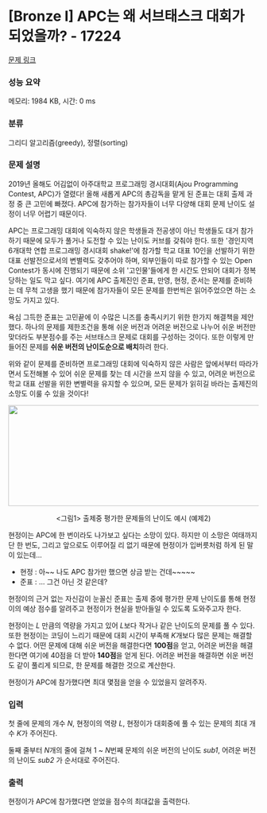 # [Bronze I] APC는 왜 서브태스크 대회가 되었을까? - 17224 

[문제 링크](https://www.acmicpc.net/problem/17224) 

### 성능 요약

메모리: 1984 KB, 시간: 0 ms

### 분류

그리디 알고리즘(greedy), 정렬(sorting)

### 문제 설명

<p>2019년 올해도 어김없이 아주대학교 프로그래밍 경시대회(Ajou Programming Contest, APC)가 열렸다! 올해 새롭게 APC의 총감독을 맡게 된 준표는 대회 출제 과정 중 큰 고민에 빠졌다. APC에 참가하는 참가자들이 너무 다양해 대회 문제 난이도 설정이 너무 어렵기 때문이다.</p>

<p>APC는 프로그래밍 대회에 익숙하지 않은 학생들과 전공생이 아닌 학생들도 대거 참가하기 때문에 모두가 풀거나 도전할 수 있는 난이도 커브를 갖춰야 한다. 또한 '경인지역 6개대학 연합 프로그래밍 경시대회 shake!'에 참가할 학교 대표 10인을 선발하기 위한 대표 선발전으로서의 변별력도 갖추어야 하며, 외부인들이 따로 참가할 수 있는 Open Contest가 동시에 진행되기 때문에 소위 '고인물'들에게 한 시간도 안되어 대회가 정복당하는 일도 막고 싶다. 여기에 APC 출제진인 준표, 만영, 현정, 준서는 문제를 준비하는 데 무척 고생을 했기 때문에 참가자들이 모든 문제를 한번씩은 읽어주었으면 하는 소망도 가지고 있다.</p>

<p>욕심 그득한 준표는 고민끝에 이 수많은 니즈를 충족시키기 위한 한가지 해결책을 제안했다. 하나의 문제를 제한조건을 통해 쉬운 버전과 어려운 버전으로 나누어 쉬운 버전만 맞더라도 부분점수를 주는 서브태스크 문제로 대회를 구성하는 것이다. 또한 이렇게 만들어진 문제를 <strong>쉬운 버전의 난이도순으로 배치</strong>하려 한다.</p>

<p>위와 같이 문제를 준비하면 프로그래밍 대회에 익숙하지 않은 사람은 앞에서부터 따라가면서 도전해볼 수 있어 쉬운 문제를 찾는 데 시간을 쓰지 않을 수 있고, 어려운 버전으로 학교 대표 선발을 위한 변별력을 유지할 수 있으며, 모든 문제가 읽히길 바라는 출제진의 소망도 이룰 수 있을 것이다!</p>

<p style="text-align: center;"><img alt="" src="" style="width: 920px; height: 203px;"></p>

<p style="text-align: center;"><그림1> 출제중 평가한 문제들의 난이도 예시 (예제2)</p>

<p><em><!-- 아래 이야기는 팩션입니다. --></em></p>

<p>현정이는 APC에 한 번이라도 나가보고 싶다는 소망이 있다. 하지만 이 소망은 여태까지 단 한 번도, 그리고 앞으로도 이루어질 리 없기 때문에 현정이가 입버릇처럼 하게 된 말이 있는데...</p>

<ul>
	<li>현정 : 아~~ 나도 APC 참가만 했으면 상금 받는 건데~~~~~</li>
	<li>준표 : ... 그건 아닌 것 같은데?</li>
</ul>

<p>현정이의 근거 없는 자신감이 눈꼴신 준표는 출제 중에 평가한 문제 난이도를 통해 현정이의 예상 점수를 알려주고 현정이가 현실을 받아들일 수 있도록 도와주고자 한다.</p>

<p>현정이는 <em>L</em> 만큼의 역량을 가지고 있어 <em>L</em>보다 작거나 같은 난이도의 문제를 풀 수 있다. 또한 현정이는 코딩이 느리기 때문에 대회 시간이 부족해 <em>K</em>개보다 많은 문제는 해결할 수 없다. 어떤 문제에 대해 쉬운 버전을 해결한다면 <strong>100점</strong>을 얻고, 어려운 버전을 해결한다면 여기에 40점을 더 받아 <strong>140점</strong>을 얻게 된다. 어려운 버전을 해결하면 쉬운 버전도 같이 풀리게 되므로, 한 문제를 해결한 것으로 계산한다.</p>

<p>현정이가 APC에 참가했다면 최대 몇점을 얻을 수 있었을지 알려주자.</p>

### 입력 

 <p>첫 줄에 문제의 개수 <em>N</em>, 현정이의 역량 <em>L</em>, 현정이가 대회중에 풀 수 있는 문제의 최대 개수 <em>K</em>가 주어진다.</p>

<p>둘째 줄부터 <em>N</em>개의 줄에 걸쳐 1 ~ <em>N</em>번째 문제의 쉬운 버전의 난이도 <em>sub1</em>, 어려운 버전의 난이도 <em>sub2</em> 가 순서대로 주어진다.</p>

### 출력 

 <p>현정이가 APC에 참가했다면 얻었을 점수의 최대값을 출력한다.</p>

